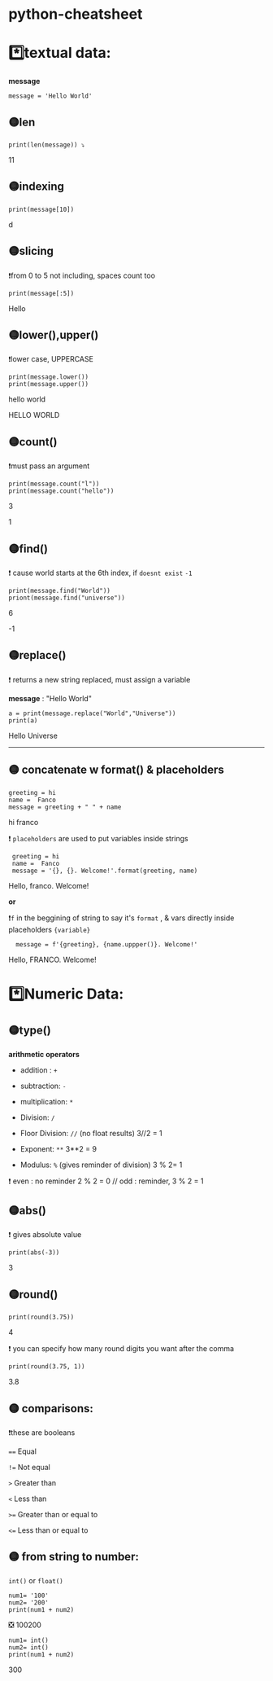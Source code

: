 # python-cheatsheet
# *️⃣textual data:
**message**

    message = 'Hello World'
## 🟡len

    print(len(message)) ⤵️
   11
## 🟡indexing
    print(message[10]) 
   d
## 🟡slicing
❗from 0 to 5 not including, spaces count too

    print(message[:5])
   Hello
## 🟡lower(),upper()
❗lower case, UPPERCASE

    print(message.lower())
    print(message.upper())
   hello world
   
   HELLO WORLD
## 🟡count()
❗must pass an argument

    print(message.count("l"))
    print(message.count("hello"))
   3
   
   1
## 🟡find()
❗ cause world starts at the 6th index, if `doesnt exist` `-1`

    print(message.find("World"))
    priont(message.find("universe"))
   6
   
   -1
## 🟡replace()
❗ returns a new string replaced, must assign a variable

**message** : "Hello World"

    a = print(message.replace("World","Universe"))
    print(a)
  Hello Universe
  
-------------------------------------------------
 ## 🟡 concatenate w format() & placeholders
    greeting = hi
    name =  Fanco
    message = greeting + " " + name
  hi franco
 
 ❗ `placeholders` are used to put variables inside strings
 
     greeting = hi
     name =  Fanco
     message = '{}, {}. Welcome!'.format(greeting, name)
 Hello, franco. Welcome!
 
 **or**
 
 ❗`f` in the beggining of string to say it's `format` , & vars directly inside placeholders `{variable}`
    
      message = f'{greeting}, {name.uppper()}. Welcome!'
   Hello, FRANCO. Welcome!
   
# *️⃣Numeric Data:
## 🟡type()
**arithmetic operators**

- addition : `+`

- subtraction: `-`

- multiplication: `*`

- Division: `/`

- Floor Division: `//` (no float results) 3//2 = 1

- Exponent: `**` 3**2 = 9

- Modulus: `%`   (gives reminder of division) 3 % 2= 1

❗ even : no reminder 2 % 2 = 0  // odd : reminder, 3 % 2 = 1

## 🟡abs()
❗ gives absolute value 

    print(abs(-3))
   3
## 🟡round()
    print(round(3.75))
   4

❗ you can specify how many round digits you want after the comma

    print(round(3.75, 1))
   3.8
   
## 🟡 comparisons: 
❗these are booleans

`==`	Equal	

`!=`	Not equal	

`>`	Greater than

`<`	Less than	

`>=`	Greater than or equal to	

`<=`	Less than or equal to

## 🟡 from string to number:
`int()` or `float()`

    num1= '100'
    num2= '200'
    print(num1 + num2)
   ❎ 100200
   
    num1= int()
    num2= int()
    print(num1 + num2)
   300
   

